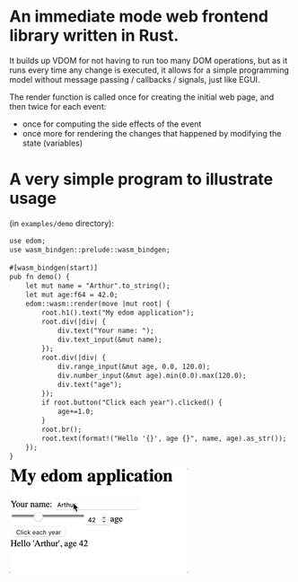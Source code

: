 # An immediate mode web frontend library written in Rust.

It builds up VDOM for not having to run too many DOM operations,
but as it runs every time any change is executed, it allows for a simple
programming model without message passing / callbacks / signals, just like EGUI.

The render function is called once for creating the initial web page, and then
twice for each event: 
- once for computing the side effects of the event
- once more for rendering the changes that happened by modifying the state (variables)

# A very simple program to illustrate usage
(in `examples/demo` directory):

```
use edom;
use wasm_bindgen::prelude::wasm_bindgen;

#[wasm_bindgen(start)]
pub fn demo() {
    let mut name = "Arthur".to_string();
    let mut age:f64 = 42.0;
    edom::wasm::render(move |mut root| {
        root.h1().text("My edom application");
        root.div(|div| {
            div.text("Your name: ");
            div.text_input(&mut name);
        });
        root.div(|div| {
            div.range_input(&mut age, 0.0, 120.0);
            div.number_input(&mut age).min(0.0).max(120.0);
            div.text("age");
        });
        if root.button("Click each year").clicked() {
            age+=1.0;
        }
        root.br();
        root.text(format!("Hello '{}', age {}", name, age).as_str());
    });
}
```

![Demo](demo.gif)


